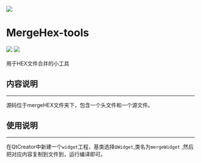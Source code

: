![](https://github.com/Esten23/MergeHex-tools/blob/master/mergeHEX/merge.png)
# MergeHex-tools
![](https://img.shields.io/badge/Powered%20by-Esten23-brightgreen.svg)
![](https://img.shields.io/badge/Version-1.0.0-brightgreen.svg)<br><br>
用于HEX文件合并的小工具
## 内容说明
---
  源码位于mergeHEX文件夹下，包含一个头文件和一个源文件。<br>
## 使用说明
---
 在QtCreator中新建一个`widget`工程，基类选择`QWidget`,类名为`mergeWidget` ,然后把对应内容复制到文件到，运行编译即可。

